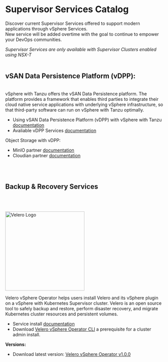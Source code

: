 # Supervisor Services Catalog

Discover current Supervisor Services offered to support modern applications through vSphere Services.  
New service will be added overtime with the goal to continue to empower your DevOps communities.

*Supervisor Services are only available with Supervisor Clusters enabled using NSX-T*
  </br>
  </br>  
    
## vSAN Data Persistence Platform (vDPP): 
  </br>
  vSphere with Tanzu offers the vSAN Data Persistence platform. The platform provides a framework that enables third parties to integrate their cloud native service applications with underlying vSphere infrastructure, so that third-party software can run on vSphere with Tanzu optimally.</br>

- Using vSAN Data Persistence Platform (vDPP) with vSphere with Tanzu [documentation](https://docs.vmware.com/en/VMware-vSphere/7.0/vmware-vsphere-with-tanzu/GUID-F7223607-30A5-4B2D-9B06-A55A65FEAA11.html)
- Avaliable vDPP Services [documentation](https://docs.vmware.com/en/VMware-vSphere/7.0/vmware-vsphere-with-tanzu/GUID-F68B264E-76A3-4A6D-A3B0-17153DDF7A18.html) 

Object Storage with vDPP: 
- MinIO partner [documentation](https://docs.min.io/minio/vsphere/core-concepts/core-concepts.html)
- Cloudian partner [documentation](https://cloudian.com/vmware/)

</br>
</br>

## Backup & Recovery Services

</br>
</br>

<p align="left">
  <img src="https://github.com/vsphere-tmm/Supervisor-Services/blob/main/Velero.svg" width="250" title="Velero Logo">
</p>
Velero vSphere Operator helps users install Velero and its vSphere plugin on a vSphere with Kubernetes Supervisor cluster. Velero is an open source tool to safely backup and restore, perform disaster recovery, and migrate Kubernetes cluster resources and persistent volumes.

- Service install [documentation](https://docs.vmware.com/en/VMware-vSphere/7.0/vmware-vsphere-with-tanzu/GUID-DA21BF67-160E-48D9-8D94-0D3690E51FD0.html)
- Download [Velero vSphere Operator CLI](https://github.com/vmware-tanzu/velero-plugin-for-vsphere/releases/download/v1.1.0/velero-vsphere-1.1.0-linux-amd64.tar.gz) a prerequisite for a cluster admin install. 

**Versions:**
- Download latest version: [Velero vSphere Operator v1.0.0](https://vmwaresaas.jfrog.io/ui/api/v1/download?repoKey=vDPP-Partner-YAML&path=Velero%252FVelero%252FSupervisorService%252F1.0.0%252Fvelero-supervisorservice-1.0.0.yaml)


